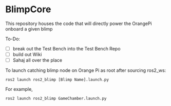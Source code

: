 # BlimpCore
This repository houses the code that will directly power the OrangePi onboard a given blimp

To-Do:
- [ ] break out the Test Bench into the Test Bench Repo
- [ ] build out Wiki
- [ ] Sahaj all over the place

To launch catching blimp node on Orange Pi as root after sourcing ros2_ws:
```
ros2 launch ros2_blimp [Blimp Name].launch.py
```
For example,
```
ros2 launch ros2_blimp GameChamber.launch.py
```
